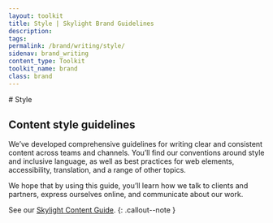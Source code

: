 ```yaml
---
layout: toolkit
title: Style | Skylight Brand Guidelines
description:
tags:
permalink: /brand/writing/style/
sidenav: brand_writing
content_type: Toolkit
toolkit_name: brand
class: brand
---
```


<div class="row brand__content-section">
<div class="col-md-9" markdown="1">
# Style

## Content style guidelines

We’ve developed comprehensive guidelines for writing clear and consistent content across teams and channels. You’ll find our conventions around style and inclusive language, as well as best practices for web elements, accessibility, translation, and a range of other topics.

We hope that by using this guide, you’ll learn how we talk to clients and partners, express ourselves online, and communicate about our work.

See our [Skylight Content Guide](/work/toolkits/content-guide/).
{: .callout--note }
</div>
</div>
